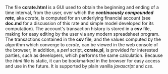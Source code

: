 The file **ccrate.html** is a GUI used to obtain the beginning and ending of a time interval, from the user,
over which the **_continuously compounded rate_**,  aka *ccrate*, is computed for an
underlying financial account (see **doc.md** for a discussion of this rate and simple model developed for its computation). The account's transaction history is stored in a **csv** file, making for easy editing by the user via any modern spreadsheet program.  The transactions contained in the **csv** file, and the
values computed by the algorithm which converge to *ccrate*, can be viewed in the web console of the browser; in addition, a *perl* script, **ccrate.pl**, is provided for interested parties, such as developers, which performs the same calculation.  Because
the *html* file is static, it can be bookmarked in the browser for easy access and use 
in the future.  It is supported by plain vanilla *javascript* and *css*.
